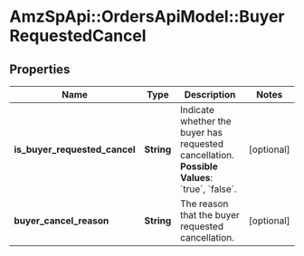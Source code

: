 # AmzSpApi::OrdersApiModel::BuyerRequestedCancel

## Properties
Name | Type | Description | Notes
------------ | ------------- | ------------- | -------------
**is_buyer_requested_cancel** | **String** | Indicate whether the buyer has requested cancellation.  **Possible Values**: &#x60;true&#x60;, &#x60;false&#x60;. | [optional] 
**buyer_cancel_reason** | **String** | The reason that the buyer requested cancellation. | [optional] 

